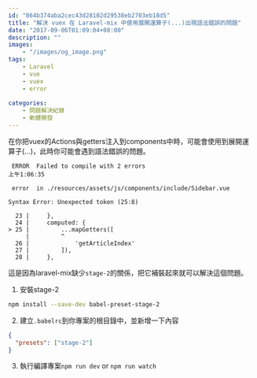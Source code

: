 ```yaml
---
id: "864b374aba2cec43d28102d29538eb2703eb18d5"
title: "解決 vuex 在 Laravel-mix 中使用展開運算子(...)出現語法錯誤的問題"
date: "2017-09-06T01:09:04+08:00"
description: ""
images:
    - "/images/og_image.png"
tags:
    - Laravel
    - vue
    - vuex
    - error
    
categories: 
    - 問題解決紀錄
    - 軟體開發
---
```


在你把vuex的Actions與getters注入到components中時，可能會使用到展開運算子(...)，此時你可能會遇到語法錯誤的問題。

<!--more-->

```text
 ERROR  Failed to compile with 2 errors                                                                                                                                               上午1:06:35

 error  in ./resources/assets/js/components/include/Sidebar.vue

Syntax Error: Unexpected token (25:8)

  23 |     },
  24 |     computed: {
> 25 |         ...mapGetters([
     |         ^
  26 |             'getArticleIndex'
  27 |         ]),
  28 |     },
```

這是因為laravel-mix缺少`stage-2`的關係，把它補裝起來就可以解決這個問題。

1. 安裝stage-2
```bash
npm install --save-dev babel-preset-stage-2
```

2. 建立`.babelrc`到你專案的根目錄中，並新增一下內容
```json
{
  "presets": ["stage-2"]
}
```

3. 執行編譯專案`npm run dev` or `npm run watch`
